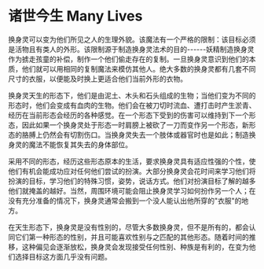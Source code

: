 # 诸世今生 Many Lives

换身灵可以变为他们所见之人的生理外貌。该魔法有一个严格的限制：该目标必须是活物且有类人的外形。该限制源于制造换身灵法术的目的------妖精制造换身灵作为掳走孩童的补偿，制作一个他们偷走存在的复制。一旦换身灵意识到他们的本质，他们就可以用相同的复制魔法来模仿其他人。绝大多数的换身灵都有几套不同尺寸的衣服，以便能及时换上更适合他们当前外形的衣物。

换身灵天生的形态下，他们是由泥土、木头和石头组成的生物；当他们变为不同的形态时，他们会变成有血肉的生物。他们会在被刀切时流血、遭打击时产生淤青、经历在当前形态会经历的各种感觉。在一个形态下受到的伤害可以维持到下一个形态，因此如果一个换身灵处于形态一时肩膀上被砍了一刀而变作另一个形态，新形态的胳膊上仍然会有切割伤口。当换身灵失去一个肢体或器官时也是如此；制造换身灵的魔法不能恢复其失去的身体部位。

采用不同的形态，经历这些形态原本的生活，要求换身灵具有适应性强的个性，使他们有机会能成功应对任何他们尝试的扮演。大部分换身灵会花时间来学习他们将扮演的目标，学习他们的特殊习惯，姿势，说话方式。他们对扮演目标了解的越多他们就掩盖的越好。当然，周围环境可能会阻止换身灵学习如何扮作另一个人；在没有充分准备的情况下，换身灵通常会搬到一个没人能认出他所穿的"衣服"的地方。

在天生形态下，换身灵是没有性别的，尽管大多数换身灵，但不是所有的，都会认同它们第一种形态的性别，并且可能喜欢性别与之匹配的其他形态。随着时间的推移，这种偏见会逐渐放松，换身灵会发现接受任何性别、种族是有利的，在变为他们选择目标这方面几乎没有问题。
